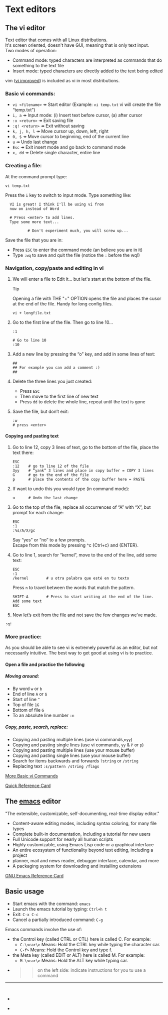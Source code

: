 # Text editors
## The vi editor
Text editor that comes with all Linux distributions. <br>
It's screen oriented, doesn't have GUI, meaning that is only text input. <br>
Two modes of operation:
- Command mode: typed characters are interpreted as commands that do something to the text file
- Insert mode: typed characters are directly added to the text being edited

vim ([vi improved](www.vim.org)) is included as vi in most distributions.

### Basic vi commands:
* `vi <filename>` ↠ Start editor (Example: `vi temp.txt` vi will create the file “temp.txt”)
* `i, a` ↠ Input mode: (i) Insert text before cursor, (a) after cursor
* `:x <return>` ↠ Exit saving file
* `:q! <return>` ↠ Exit without saving
* `k, j, h, l` ↠ Move cursor up, down, left, right
* `0, $` ↠ Move cursor to beginning, end of the current line
* `u` ↠ Undo last change
* `Esc` ↠ Exit insert mode and go back to command mode
* `x, dd` ↠ Delete single character, entire line

### Creating a file:
At the command prompt type:
```Nushell
vi temp.txt
```

Press the `i` key to switch to input mode.
Type something like:
```Nushell
  VI is great! I think I'll be using vi from 
  now on instead of Word

  # Press <enter> to add lines.
  Type some more text...

          # Don't experiment much, you will screw up...
```

Save the file that you are in:
- Press `ESC` to enter the command mode (an believe you are in it)
- Type `:wq` to save and quit the file (notice the `:` before the wq!)

### Navigation, copy/paste and editing in vi
1. We will enter a file to Edit it... but let's start at the bottom of the file.
    > [!TIP]
    > Opening a file with THE "+" OPTION opens the file and places the cusor at the end of the file. Handy for long config files.
    ```Nushell
    vi + longfile.txt
    ```
2. Go to the first line of the file. Then go to line 10...
    ```Nushell
    :1
    
    # Go to line 10
    :10
    ```
3. Add a new line by pressing the “o” key, and add in some lines of text:
    ```Nushell
    ##
    ## For example you can add a comment :)
    ##
    ```
4. Delete the three lines you just created:
    - Press `ESC`
    - Then move to the first line of new text
    - Press `dd` to delete the whole line, repeat until the text is gone

5. Save the file, but don’t exit:
    ```Nushell
    :w
    # press <enter>
    ```

#### Copying and pasting text
1. Go to line 12, copy 3 lines of text, go to the bottom of the file, place the text there:
    ```Nushell
    ESC
    :12    # go to line 12 of the file
    3yy    # “yank” 3 lines and place in copy buffer = COPY 3 lines
    G      # go to the end of the file
    p      # place the contents of the copy buffer here = PASTE
    ```
2. If want to undo this you would type (in command mode):
    ```Nushell
    u      # Undo the last change       
    ```
3. Go to the top of the file, replace all occurrences of “A” with “X”, but prompt for each change:
    ```Nushell
    ESC
    :1
    :%s/A/X/gc
    ```
    Say “yes” or “no” to a few prompts. <br>
    Escape from this mode by pressing ^c {Ctrl+c} and {ENTER}.

5. Go to line 1, search for “kernel”, move to the end of the line, add some text:
    ```Nushell
    ESC
    :1
    /kernel        # u otra palabra que esté en tu texto
    ```
   Press `n` to travel between the words that match the pattern.

    ```Nushell
    SHIFT-A        # Press to start writing at the end of the line.
    Add some text
    ESC
    ```

6. Now let’s exit from the file and not save the few changes we’ve made.
  ```Nushell
  :q!
  ```
### More practice:
As you should be able to see vi is extremely powerful as an editor, but not necessarily intuitive. The best way to get good at using vi is to practice.

#### Open a file and practice the following
##### Moving around:
  - By word  `w` or `b`
  - End of line `A` or `$`
  - Start of line `^`
  - Top of file `1G`
  - Bottom of file `G`
  - To an absolute line number `:n`

##### Copy, paste, search, replace:
- Copying and pasting multiple lines (use vi commands,`nyy`)
- Copying and pasting single lines (use vi commands, `yy` & `P` or `p`)
- Copying and pasting multiple lines (use your mouse buffer)
- Copying and pasting single lines (use your mouse buffer)
- Search for items backwards and forwards `?string` or `/string`
- Replacing text  `:s/pattern /string /flags`

[More Basic vi Commands](https://www.cs.colostate.edu/helpdocs/vi.html)

[Quick Reference Card](http://tnerual.eriogerg.free.fr/vimqrc.pdf)


## The [emacs](https://www.gnu.org/software/emacs/) editor
"The extensible, customizable, self-documenting, real-time display editor."

* Content-aware editing modes, including syntax coloring, for many file types
* Complete built-in documentation, including a tutorial for new users
* Full Unicode support for nearly all human scripts
* Highly customizable, using Emacs Lisp code or a graphical interface
* An entire ecosystem of functionality beyond text editing, including a project
* planner, mail and news reader, debugger interface, calendar, and more
* A packaging system for downloading and installing extensions

[GNU Emacs Reference Card](https://www.gnu.org/software/emacs/refcards/pdf/refcard.pdf)

## Basic usage
- Start emacs with the command: `emacs`
- Launch the emacs tutorial by typing: `Ctrl+h t`
- Exit: `C-x C-c`
- Cancel a partially introduced command: `C-g`

Emacs commands involve the use of:
- the Control key (called CTRL or CTL) here is called C. For example:
    - `C-\<car\>` Means: Hold the CTRL key while typing the character car.
    - `C-f>` Means: Hold the Control key and type f.
- the Meta key (called EDIT or ALT) here is called M. For example:
    - `M-\<car\>` Means: Hold the ALT key while typing car.
- >> on the left side: indicate instructions for you tu use a command


********************
```sh

```

```
```

* `````` 
* `````` 
